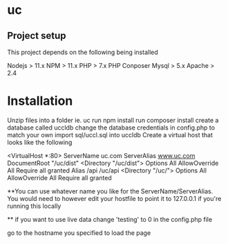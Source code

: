 # uc

## Project setup
This project depends on the following being installed

Nodejs > 11.x
NPM > 11.x
PHP > 7.x
PHP Conposer
Mysql > 5.x
Apache > 2.4

# Installation

Unzip files into a folder ie. uc
run npm install
run composer install
create a database called uccldb
change the database credentials in config.php to match your own
import sql/uccl.sql into uccldb
Create a virtual host that looks like the following

<VirtualHost *:80>
  ServerName uc.com
  ServerAlias www.uc.com
  DocumentRoot "/uc/dist"
  <Directory "/uc/dist">
        Options All
        AllowOverride All
        Require all granted
  </Directory>
Alias /api /uc/api
 <Directory "/uc/">
        Options All
        AllowOverride All
        Require all granted
    </Directory>
</VirtualHost>

**You can use whatever name you like for the ServerName/ServerAlias. You would need to however edit your hostfile to point it to 127.0.0.1  if you're running this locally

** if you want to use live data change 'testing' to 0 in the config.php file

go to the hostname you specified to load the page